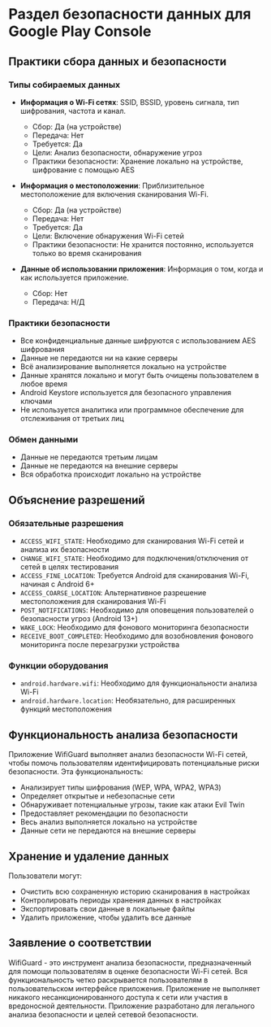 # Раздел безопасности данных для Google Play Console

## Практики сбора данных и безопасности

### Типы собираемых данных
- **Информация о Wi-Fi сетях**: SSID, BSSID, уровень сигнала, тип шифрования, частота и канал.
  - Сбор: Да (на устройстве)
  - Передача: Нет
  - Требуется: Да
  - Цели: Анализ безопасности, обнаружение угроз
  - Практики безопасности: Хранение локально на устройстве, шифрование с помощью AES

- **Информация о местоположении**: Приблизительное местоположение для включения сканирования Wi-Fi.
  - Сбор: Да (на устройстве)
  - Передача: Нет
  - Требуется: Да
  - Цели: Включение обнаружения Wi-Fi сетей
  - Практики безопасности: Не хранится постоянно, используется только во время сканирования

- **Данные об использовании приложения**: Информация о том, когда и как используется приложение.
  - Сбор: Нет
  - Передача: Н/Д

### Практики безопасности
- Все конфиденциальные данные шифруются с использованием AES шифрования
- Данные не передаются ни на какие серверы
- Всё анализирование выполняется локально на устройстве
- Данные хранятся локально и могут быть очищены пользователем в любое время
- Android Keystore используется для безопасного управления ключами
- Не используется аналитика или программное обеспечение для отслеживания от третьих лиц

### Обмен данными
- Данные не передаются третьим лицам
- Данные не передаются на внешние серверы
- Вся обработка происходит локально на устройстве

## Объяснение разрешений

### Обязательные разрешения
- `ACCESS_WIFI_STATE`: Необходимо для сканирования Wi-Fi сетей и анализа их безопасности
- `CHANGE_WIFI_STATE`: Необходимо для подключения/отключения от сетей в целях тестирования
- `ACCESS_FINE_LOCATION`: Требуется Android для сканирования Wi-Fi, начиная с Android 6+
- `ACCESS_COARSE_LOCATION`: Альтернативное разрешение местоположения для сканирования Wi-Fi
- `POST_NOTIFICATIONS`: Необходимо для оповещения пользователей о безопасности угроз (Android 13+)
- `WAKE_LOCK`: Необходимо для фонового мониторинга безопасности
- `RECEIVE_BOOT_COMPLETED`: Необходимо для возобновления фонового мониторинга после перезагрузки устройства

### Функции оборудования
- `android.hardware.wifi`: Необходимо для функциональности анализа Wi-Fi
- `android.hardware.location`: Необязательно, для расширенных функций местоположения

## Функциональность анализа безопасности

Приложение WifiGuard выполняет анализ безопасности Wi-Fi сетей, чтобы помочь пользователям идентифицировать потенциальные риски безопасности. Эта функциональность:
- Анализирует типы шифрования (WEP, WPA, WPA2, WPA3)
- Определяет открытые и небезопасные сети
- Обнаруживает потенциальные угрозы, такие как атаки Evil Twin
- Предоставляет рекомендации по безопасности
- Весь анализ выполняется локально на устройстве
- Данные сети не передаются на внешние серверы

## Хранение и удаление данных

Пользователи могут:
- Очистить всю сохраненную историю сканирования в настройках
- Контролировать периоды хранения данных в настройках
- Экспортировать свои данные в локальные файлы
- Удалить приложение, чтобы удалить все данные

## Заявление о соответствии

WifiGuard - это инструмент анализа безопасности, предназначенный для помощи пользователям в оценке безопасности Wi-Fi сетей. Вся функциональность четко раскрывается пользователям в пользовательском интерфейсе приложения. Приложение не выполняет никакого несанкционированного доступа к сети или участия в вредоносной деятельности. Приложение разработано для легального анализа безопасности и целей сетевой безопасности.